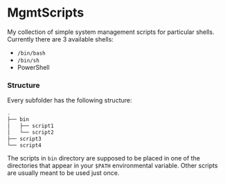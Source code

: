 # MgmtScripts
My collection of simple system management scripts for particular shells. Currently there are 3 available shells:
* `/bin/bash`
* `/bin/sh`
* PowerShell

### Structure
Every subfolder has the following structure:
```sh
.
├── bin
│   ├── script1
│   └── script2
├── script3
└── script4
```

The scripts in `bin` directory are supposed to be placed in one of the directories that appear in your `$PATH` environmental variable. Other scripts are usually meant to be used just once.

